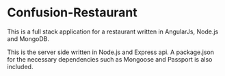 # Confusion-Restaurant
This is a full stack application for a restaurant written in AngularJs, Node.js and MongoDB.

This is the server side written in Node.js and Express api.
A package.json for the necessary dependencies such as Mongoose and Passport is also included.
